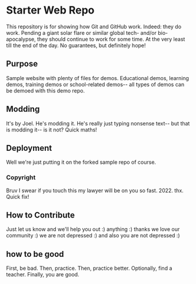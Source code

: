 # Starter Web Repo

This repository is for showing how Git and GitHub work. Indeed: they do work. Pending a giant solar flare or similar global tech- and/or bio-apocalypse, they should continue to work for some time. At the very least till the end of the day. No guarantees, but definitely hope!

## Purpose

Sample website with plenty of files for demos. Educational demos, learning demos, training demos or school-related demos-- all types of 
demos can be demoed with this demo repo. 

## Modding 

It's by Joel. He's modding it. He's really just typing nonsense text-- but that is modding it-- is it not?
Quick maths!

## Deployment

Well we're just putting it on the forked sample repo of course. 

### Copyright
Bruv I swear if you touch this my lawyer will be on you so fast. 2022. thx. 
Quick fix!


## How to Contribute
Just let us know and we'll help you out :) anything :) thanks we love our community :) we are not depressed :) and also you are not depressed :)


## how to be good
First, be bad.
Then, practice.
Then, practice better.
Optionally, find a teacher.
Finally, you are good.